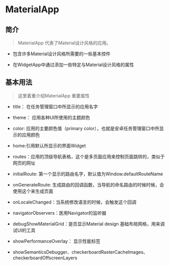 # MaterialApp

## 简介

> MaterialApp 代表了Material设计风格的应用。

* 包含许多Material设计风格所需要的一些基本控件

* 在WidgetApp中通过添加一些特定与Material设计风格的属性

## 基本用法

> 这里着重介绍MaterialApp 重要属性

* title： 在任务管理窗口中所显示的应用名字

* theme： 应用各种UI所使用的主题颜色

* color: 应用的主要颜色值（primary color），也就是安卓任务管理窗口中所显示的应用颜色

* home:引用默认所显示的界面Widget

* routes：应用的顶级导航表格，这个是多页面应用来控制页面跳转的，类似于网页的网址

* initialRoute: 第一个显示的路由名字，默认值为Window.defaultRouteName

* onGenerateRoute: 生成路由的回调函数，当导航的命名路由的时候时候，会使用这个来生成页面

* onLocaleChanged：当系统修改语言的时候，会触发这个回调

* navigatorObservers：医用Navigator的监听器

* debugShowMaterialGrid：是否显示Material design 基础布局网格，用来调试UI的工具

* showPerformanceOverlay： 显示性能标签

* showSemanticsDebugger、checkerboardRasterCacheImages、checkerboardOffscreenLayers
